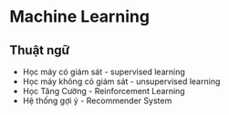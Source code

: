 # Machine Learning
  
## Thuật ngữ
- Học máy có giám sát - supervised learning
- Học máy không có giám sát - unsupervised learning 
- Học Tăng Cường - Reinforcement Learning
- Hệ thống gợi ý - Recommender System
